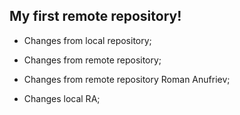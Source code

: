 ## My first remote repository!

* Changes from local repository;

* Changes from remote repository;

* Changes from remote repository Roman  Anufriev;

* Changes local RA;


  
